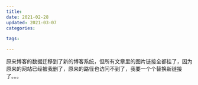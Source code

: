 ```yaml
---
title: 
date: 2021-02-28
updated: 2021-03-07
categories:

tags:

---
```


原来博客的数据迁移到了新的博客系统，但所有文章里的图片链接全都挂了，因为原来的网站已经被我删了，原来的路径也访问不到了，我要一个个替换新链接了。。。
